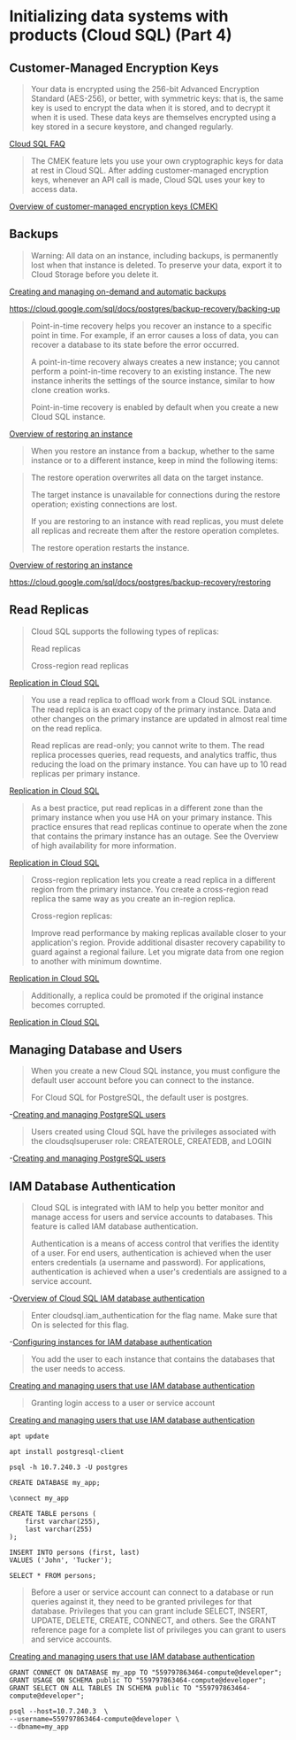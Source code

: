 # Initializing data systems with products (Cloud SQL) (Part 4)

## Customer-Managed Encryption Keys

> Your data is encrypted using the 256-bit Advanced Encryption Standard (AES-256), or better, with symmetric keys: that is, the same key is used to encrypt the data when it is stored, and to decrypt it when it is used. These data keys are themselves encrypted using a key stored in a secure keystore, and changed regularly.

[Cloud SQL FAQ](https://cloud.google.com/sql/faq)

> The CMEK feature lets you use your own cryptographic keys for data at rest in Cloud SQL. After adding customer-managed encryption keys, whenever an API call is made, Cloud SQL uses your key to access data.

[Overview of customer-managed encryption keys (CMEK)](https://cloud.google.com/sql/docs/postgres/cmek)

## Backups

> Warning: All data on an instance, including backups, is permanently lost when that instance is deleted. To preserve your data, export it to Cloud Storage before you delete it.

[Creating and managing on-demand and automatic backups](https://cloud.google.com/sql/docs/postgres/backup-recovery/backing-up)

https://cloud.google.com/sql/docs/postgres/backup-recovery/backing-up

> Point-in-time recovery helps you recover an instance to a specific point in time. For example, if an error causes a loss of data, you can recover a database to its state before the error occurred.
>
> A point-in-time recovery always creates a new instance; you cannot perform a point-in-time recovery to an existing instance. The new instance inherits the settings of the source instance, similar to how clone creation works.
>
> Point-in-time recovery is enabled by default when you create a new Cloud SQL instance.

[Overview of restoring an instance](https://cloud.google.com/sql/docs/postgres/backup-recovery/restore)

> When you restore an instance from a backup, whether to the same instance or to a different instance, keep in mind the following items:

> The restore operation overwrites all data on the target instance.
>
> The target instance is unavailable for connections during the restore operation; existing connections are lost.
>
> If you are restoring to an instance with read replicas, you must delete all replicas and recreate them after the restore operation completes.
> 
> The restore operation restarts the instance.

[Overview of restoring an instance](https://cloud.google.com/sql/docs/postgres/backup-recovery/restore)

https://cloud.google.com/sql/docs/postgres/backup-recovery/restoring

## Read Replicas

> Cloud SQL supports the following types of replicas:
>
> Read replicas
>
> Cross-region read replicas

[Replication in Cloud SQL](https://cloud.google.com/sql/docs/postgres/replication)

> You use a read replica to offload work from a Cloud SQL instance. The read replica is an exact copy of the primary instance. Data and other changes on the primary instance are updated in almost real time on the read replica.
>
> Read replicas are read-only; you cannot write to them. The read replica processes queries, read requests, and analytics traffic, thus reducing the load on the primary instance. You can have up to 10 read replicas per primary instance.

[Replication in Cloud SQL](https://cloud.google.com/sql/docs/postgres/replication)

> As a best practice, put read replicas in a different zone than the primary instance when you use HA on your primary instance. This practice ensures that read replicas continue to operate when the zone that contains the primary instance has an outage. See the Overview of high availability for more information.

[Replication in Cloud SQL](https://cloud.google.com/sql/docs/postgres/replication)

> Cross-region replication lets you create a read replica in a different region from the primary instance. You create a cross-region read replica the same way as you create an in-region replica.
> 
> Cross-region replicas:
> 
> Improve read performance by making replicas available closer to your application's region.
Provide additional disaster recovery capability to guard against a regional failure.
Let you migrate data from one region to another with minimum downtime.

[Replication in Cloud SQL](https://cloud.google.com/sql/docs/postgres/replication)

> Additionally, a replica could be promoted if the original instance becomes corrupted.

[Replication in Cloud SQL](https://cloud.google.com/sql/docs/postgres/replication)

## Managing Database and Users

> When you create a new Cloud SQL instance, you must configure the default user account before you can connect to the instance.
> 
> For Cloud SQL for PostgreSQL, the default user is postgres.

-[Creating and managing PostgreSQL users](https://cloud.google.com/sql/docs/postgres/create-manage-users)

> Users created using Cloud SQL have the privileges associated with the cloudsqlsuperuser role: CREATEROLE, CREATEDB, and LOGIN

-[Creating and managing PostgreSQL users](https://cloud.google.com/sql/docs/postgres/create-manage-users)

## IAM Database Authentication

> Cloud SQL is integrated with IAM to help you better monitor and manage access for users and service accounts to databases. This feature is called IAM database authentication.
>
> Authentication is a means of access control that verifies the identity of a user. For end users, authentication is achieved when the user enters credentials (a username and password). For applications, authentication is achieved when a user's credentials are assigned to a service account.

-[Overview of Cloud SQL IAM database authentication](https://cloud.google.com/sql/docs/postgres/authentication)

> Enter cloudsql.iam_authentication for the flag name. Make sure that On is selected for this flag.

-[Configuring instances for IAM database authentication](https://cloud.google.com/sql/docs/postgres/create-edit-iam-instances)

> You add the user to each instance that contains the databases that the user needs to access.

[Creating and managing users that use IAM database authentication](https://cloud.google.com/sql/docs/postgres/create-manage-iam-users)

> Granting login access to a user or service account

[Creating and managing users that use IAM database authentication](https://cloud.google.com/sql/docs/postgres/create-manage-iam-users)

```
apt update
```

```
apt install postgresql-client
```

```
psql -h 10.7.240.3 -U postgres
```

```
CREATE DATABASE my_app;
```

```
\connect my_app
```

```
CREATE TABLE persons (
    first varchar(255),
    last varchar(255)
);
```

```
INSERT INTO persons (first, last)
VALUES ('John', 'Tucker');
```

```
SELECT * FROM persons;
```

> Before a user or service account can connect to a database or run queries against it, they need to be granted privileges for that database. Privileges that you can grant include SELECT, INSERT, UPDATE, DELETE, CREATE, CONNECT, and others. See the GRANT reference page for a complete list of privileges you can grant to users and service accounts.

[Creating and managing users that use IAM database authentication](https://cloud.google.com/sql/docs/postgres/create-manage-iam-users)

```
GRANT CONNECT ON DATABASE my_app TO "559797863464-compute@developer";
GRANT USAGE ON SCHEMA public TO "559797863464-compute@developer"; 
GRANT SELECT ON ALL TABLES IN SCHEMA public TO "559797863464-compute@developer";
```

```
psql --host=10.7.240.3  \
--username=559797863464-compute@developer \
--dbname=my_app
```
